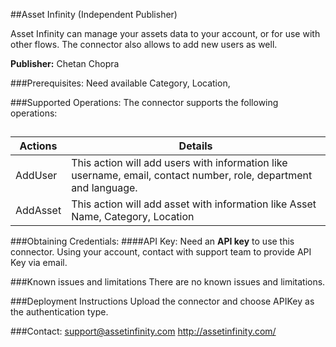 ##Asset Infinity (Independent Publisher)

Asset Infinity can manage your assets data to your account, or for use with other flows. The connector also allows to add new users as well.

**Publisher:** Chetan Chopra

###Prerequisites:
Need available Category, Location, 

###Supported Operations:
The connector supports the following operations:

## 
Actions  | Details
------------- | -------------
AddUser  | This action will add users with information like username, email, contact number, role, department and language.
AddAsset | This action will add asset with information like Asset Name, Category, Location 



###Obtaining Credentials:
####API Key:
Need an **API key** to use this connector.
Using your account, contact with support team to provide API Key via email.

###Known issues and limitations
There are no known issues and limitations.

###Deployment Instructions
Upload the connector and choose APIKey as the authentication type.

###Contact:
support@assetinfinity.com
http://assetinfinity.com/



